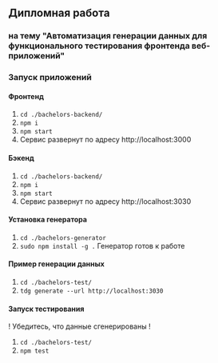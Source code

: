 ## Дипломная работа 
### на тему "Автоматизация генерации данных для функционального тестирования фронтенда веб-приложений"

### Запуск приложений
#### Фронтенд
1. `cd ./bachelors-backend/`
2. `npm i`
3. `npm start`
4. Сервис развернут по адресу http://localhost:3000

#### Бэкенд
1. `cd ./bachelors-backend/`
2. `npm i`
3. `npm start`
4. Сервис развернут по адресу http://localhost:3030

#### Установка генератора
1. `cd ./bachelors-generator`
2. `sudo npm install -g .`
Генератор готов к работе

#### Пример генерации данных
1. `cd ./bachelors-test/`
2. `tdg generate --url http://localhost:3030`

#### Запуск тестирования
! Убедитесь, что данные сгенерированы !
1. `cd ./bachelors-test/`
2. `npm test`
